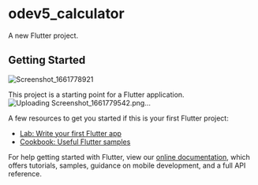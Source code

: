 # odev5_calculator

A new Flutter project.

## Getting Started
![Screenshot_1661778921](https://user-images.githubusercontent.com/54589193/187211525-8fed7a9d-8fac-4524-b83b-8865ebb0ef36.png)



This project is a starting point for a Flutter application.![Uploading Screenshot_1661779542.png…]()


A few resources to get you started if this is your first Flutter project:

- [Lab: Write your first Flutter app](https://flutter.dev/docs/get-started/codelab)
- [Cookbook: Useful Flutter samples](https://flutter.dev/docs/cookbook)

For help getting started with Flutter, view our
[online documentation](https://flutter.dev/docs), which offers tutorials,
samples, guidance on mobile development, and a full API reference.

